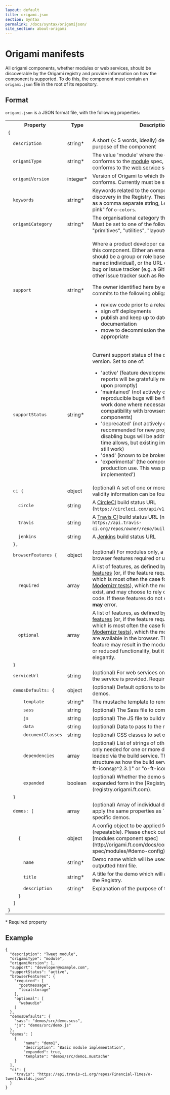 ```yaml
---
layout: default
title: origami.json
section: Syntax
permalink: /docs/syntax/origamijson/
site_section: about-origami
---
```


# Origami manifests

All origami components, whether modules or web services, should be discoverable by the Origami registry and provide information on how the component is supported.  To do this, the component must contain an `origami.json` file in the root of its repository.

## Format

`origami.json` is a JSON format file, with the following properties:

<table class="o-techdocs-table">
<tr>
	<th>Property</th>
	<th>Type</th>
	<th>Description</th>
</tr><tr>
	<td><code>{</code></td>
	<td></td>
	<td></td>
</tr><tr>
	<td><code>&nbsp;&nbsp;description</code></td>
	<td>string*</td>
	<td>A short (&lt; 5 words, ideally) description of the purpose of the component</td>
</tr><tr>
	<td><code>&nbsp;&nbsp;origamiType</code></td>
	<td>string*</td>
	<td>The value 'module' where the component conforms to the <a href="{{site.baseurl}}/docs/component-spec/modules/">module</a> spec, or "service" where it conforms to the <a href="{{site.baseurl}}/docs/component-spec/web-services/">web service</a> spec.</td>
</tr><tr>
	<td><code>&nbsp;&nbsp;origamiVersion</code></td>
	<td>integer*</td>
	<td>Version of Origami to which the component conforms.  Currently must be set to 1.</td>
</tr><tr>
	<td><code>&nbsp;&nbsp;keywords</code></td>
	<td>string*</td>
	<td>Keywords related to the component to help discovery in the Registry. These should be stored as a comma separate string, i.e. "colours, palette, pink" for <code>o-colors</code>.</td>
</tr><tr>
	<td><code>&nbsp;&nbsp;origamiCategory</code></td>
	<td>string*</td>
	<td>The organisational category the module belongs to.  Must be set to one of the following: "components", "primitives", "utilities", "layouts".</td>
</tr><tr>
	<td><code>&nbsp;&nbsp;support</code></td>
	<td>string*</td>
	<td>
		<p>Where a product developer can go for support on this component.  Either an email address (which should be a group or role based address, not a named individual), or the URL of the component's bug or issue tracker (e.g. a GitHub issues URL, or other issue tracker such as Redmine).</p>
		<p>The owner identified here by email address or URL commits to the following obligations:</p>
		<ul>
			<li>review code prior to a release</li>
			<li>sign off deployments</li>
			<li>publish and keep up to date release notes and documentation</li>
			<li>move to decommission the component when appropriate</li>
		</ul>
	</td>
</tr><tr>
	<td><code>&nbsp;&nbsp;supportStatus</code></td>
	<td>string*</td>
	<td><p>Current support status of the component's major version.  Set to one of:</p>
		<ul>
			<li>'active' (feature development ongoing, bug reports will be gratefully received and acted upon promptly)</li>
			<li>'maintained' (not actively developed but reproducible bugs will be fixed promptly and work done where necessary to maintain compatibility with browsers and other components)</li>
			<li>'deprecated' (not actively developed, not recommended for new projects, only the most disabling bugs will be addressed and only when time allows, but existing implementations may still work)</li>
			<li>'dead' (known to be broken, no plans to fix)</li>
			<li>'experimental' (the component is not ready for production use.  This was previously called 'not implemented')</li>
		</ul>
	</td>
</tr><tr>
	<td><code>&nbsp;&nbsp;ci&nbsp;{</code></td>
	<td>object</td>
	<td>(optional) A set of one or more URLs where build validity information can be found</td>
</tr><tr>
	<td><code>&nbsp;&nbsp;&nbsp;&nbsp;circle</code></td>
	<td>string</td>
	<td>A <a href="https://circleci.com/">CircleCI</a> build status URL (<code>https://circleci.com/api/v1/project/<em>owner</em>/<em>repo</em></code>)</td>
</tr><tr>
	<td><code>&nbsp;&nbsp;&nbsp;&nbsp;travis</code></td>
	<td>string</td>
	<td>A <a href="https://travis-ci.org/">Travis CI</a> build status URL (normally <code>https://api.travis-ci.org/repos/<em>owner</em>/<em>repo</em>/builds.json</code>)</td>
</tr><tr>
	<td><code>&nbsp;&nbsp;&nbsp;&nbsp;jenkins</code></td>
	<td>string</td>
	<td>A <a href="http://jenkins-ci.org/">Jenkins</a> build status URL</td>
</tr><tr>
	<td><code>&nbsp;&nbsp;},</code></td>
	<td></td>
	<td></td>
</tr><tr>
	<td><code>&nbsp;&nbsp;browserFeatures&nbsp;{</code></td>
	<td>object</td>
	<td>(optional) For modules only, a grouping object for browser features required or used by this module</td>
</tr><tr>
	<td><code>&nbsp;&nbsp;&nbsp;&nbsp;required</code></td>
	<td>array</td>
	<td>A list of features, as defined by <a href="http://cdn.polyfill.io/v1/docs/features/">Polyfill Service features</a> (or, if the feature required is not there, which is most often the case for CSS features, as <a href="http://modernizr.com/docs/">Modernizr tests</a>), which the module will assume to exist, and may choose to rely on in its JavaScript code.  If these features do not exist, the module <strong>may</strong> error.</td>
</tr><tr>
	<td><code>&nbsp;&nbsp;&nbsp;&nbsp;optional</code></td>
	<td>array</td>
	<td>A list of features, as defined by <a href="http://cdn.polyfill.io/v1/docs/features/">Polyfill Service features</a> (or, if the feature required is not there, which is most often the case for CSS features, as <a href="http://modernizr.com/docs/">Modernizr tests</a>), which the module will use if they are available in the browser.  The absense of the feature may result in the module offering different or reduced functionality, but it will be handled elegantly.</td>
</tr><tr>
	<td><code>&nbsp;&nbsp;}</code></td>
	<td></td>
	<td></td>
</tr><tr>
	<td><code>&nbsp;&nbsp;serviceUrl</code></td>
	<td>string</td>
	<td>(optional) For web services only, the URL on which the service is provided.  Required for web services.</td>
</tr><tr>
	<td><code>&nbsp;&nbsp;demosDefaults:&nbsp;{</code></td>
	<td>object</td>
	<td>(optional) Default options to be applied to all demos.</td>
</tr><tr>
	<td><code>&nbsp;&nbsp;&nbsp;&nbsp;&nbsp;&nbsp;template</code></td>
	<td>string*</td>
	<td>The mustache template to render.</td>
</tr><tr>
	<td><code>&nbsp;&nbsp;&nbsp;&nbsp;&nbsp;&nbsp;sass</code></td>
	<td>string</td>
	<td>(optional) The Sass file to compile.</td>
</tr><tr>
	<td><code>&nbsp;&nbsp;&nbsp;&nbsp;&nbsp;&nbsp;js</code></td>
	<td>string</td>
	<td>(optional) The JS file to build with Browserify.</td>
</tr><tr>
	<td><code>&nbsp;&nbsp;&nbsp;&nbsp;&nbsp;&nbsp;data</code></td>
	<td>string</td>
	<td>(optional) Data to pass to the mustache template.</td>
</tr><tr>
	<td><code>&nbsp;&nbsp;&nbsp;&nbsp;&nbsp;&nbsp;documentClasses</code></td>
	<td>string</td>
	<td>(optional) CSS classes to set on the <code>html</code> tag.</td>
</tr><tr>
	<td><code>&nbsp;&nbsp;&nbsp;&nbsp;&nbsp;&nbsp;dependencies</code></td>
	<td>array</td>
	<td>(optional) List of strings of other modules that are only needed for one or more demos and will be loaded via the build service. They follow the same structure as how the build service works. (e.g.: "o-ft-icons@^2.3.1" or "o-ft-icons").</td>
</tr><tr>
	<td><code>&nbsp;&nbsp;&nbsp;&nbsp;&nbsp;&nbsp;expanded</code></td>
	<td>boolean</td>
	<td>(optional) Whether the demo should be shown in expanded form in the [Registry](registry.origami.ft.com).</td>
</tr><tr>
	<td><code>&nbsp;&nbsp;}</code></td>
	<td></td>
	<td></td>
</tr><tr>
	<td><code>&nbsp;&nbsp;demos:&nbsp;[</code></td>
	<td>array</td>
	<td>(optional) Array of individual demos. You can also apply the same properties as `demosDefaults` to specific demos. </td>
</tr><tr>
	<td><code>&nbsp;&nbsp;&nbsp;&nbsp;{</code></td>
	<td>object</td>
	<td>A config object to be applied for each demo (repeatable). Please check out the options in the [modules component spec](http://origami.ft.com/docs/component-spec/modules/#demo-config)</td>
</tr><tr>
	<td><code>&nbsp;&nbsp;&nbsp;&nbsp;&nbsp;&nbsp;name</code></td>
	<td>string*</td>
	<td>Demo name which will be used as the name of the outputted html file.</td>
</tr><tr>
	<td><code>&nbsp;&nbsp;&nbsp;&nbsp;&nbsp;&nbsp;title</code></td>
	<td>string*</td>
	<td>A title for the demo which will appear when listed in the Registry.</td>
</tr><tr>
	<td><code>&nbsp;&nbsp;&nbsp;&nbsp;&nbsp;&nbsp;description</code></td>
	<td>string*</td>
	<td>Explanation of the purpose of the demo.</td>
</tr><tr>
	<td><code>&nbsp;&nbsp;&nbsp;&nbsp;}</code></td>
	<td></td>
	<td></td>
</tr><tr>
	<td><code>&nbsp;&nbsp;]</code></td>
	<td></td>
	<td></td>
</tr><tr>
	<td><code>}</code></td>
	<td></td>
	<td></td>
</tr>
</table>

\* Required property

## Example


	{
	  "description": "Tweet module",
	  "origamiType": "module",
	  "origamiVersion": 1,
	  "support": "developer@example.com",
	  "supportStatus": "active",
	  "browserFeatures": {
	    "required": [
	      "postmessage",
	      "localstorage"
	    ],
	    "optional": [
	      "webaudio"
	    ]
	  },
	  "demosDefaults": {
	  	"sass": "demos/src/demo.scss",
	  	"js": "demos/src/demo.js"
	  },
	  "demos": [
	  	{
			"name": "demo1",
			"description": "Basic module implementation",
			"expanded": true,
			"template": "demos/src/demo1.mustache"
	  	}
	  ],
	  "ci": {
	    "travis": "https://api.travis-ci.org/repos/Financial-Times/o-tweet/builds.json"
	  }
	}

